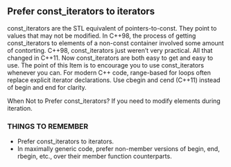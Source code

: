 ## Prefer const_iterators to iterators
const_iterators are the STL equivalent of pointers-to-const. They point to values that may not be modified. In C++98, the process of getting const_iterators to elements of a non-const container involved some amount of contorting. C++98, const_iterators just weren’t very practical. All that changed in C++11. Now const_iterators are both easy to get and easy to use. The point of this Item is to encourage you to use const_iterators whenever you can. For modern C++ code, range-based for loops often replace explicit iterator declarations. Use cbegin and cend (C++11) instead of begin and end for clarity. 

When Not to Prefer const_iterators?
If you need to modify elements during iteration.
### THINGS TO REMEMBER
* Prefer const_iterators to iterators.
* In maximally generic code, prefer non-member versions of begin, end, rbegin, etc., over their member function counterparts.
